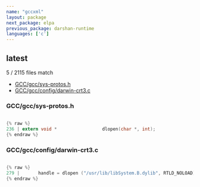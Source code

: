 ```yaml
---
name: "gccxml"
layout: package
next_package: elpa
previous_package: darshan-runtime
languages: ['c']
---
```

## latest
5 / 2115 files match

 - [GCC/gcc/sys-protos.h](#gccgccsys-protosh)
 - [GCC/gcc/config/darwin-crt3.c](#gccgccconfigdarwin-crt3c)

### GCC/gcc/sys-protos.h

```c

{% raw %}
236 | extern void *                 dlopen(char *, int);
{% endraw %}

```
### GCC/gcc/config/darwin-crt3.c

```c

{% raw %}
279 |       handle = dlopen ("/usr/lib/libSystem.B.dylib", RTLD_NOLOAD);
{% endraw %}

```